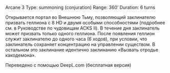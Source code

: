 Arcane 3
Type: summoning (conjuration)
Range: 360’
Duration: 6 turns

Открывается портал во Внешнюю Тьму, позволяющий заклинателю призвать геллиона с 8 HD и двумя особыми способностями (подробнее см. в Руководстве по чудовищам ACKS II). В течение дня заклинатель может призвать только одного геллиона. После появления геллион служит заклинателю до одного часа (6 ходов), при условии, что заклинатель сохраняет концентрацию на управлении существом. В остальном это заклинание идентично заклинанию «Вызвать отродье какодемона».

Переведено с помощью DeepL.com (бесплатная версия)